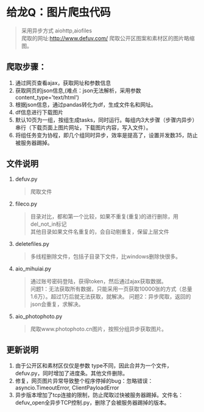 # 给龙Q：图片爬虫代码
> 采用异步方式 aiohttp,aiofiles   
> 爬取的网址:http://www.defuv.com/
> 爬取公开区图案和素材区的图片略缩图。
## 爬取步骤：  
1. 通过网页查看ajax，获取网址和参数信息 
2. 获取网页的json信息,(难点：json无法解析，采用参数content_type='text/html')
3. 根据json信息，通过pandas转化为df，生成文件名和网址。
4. df信息进行下载图片
5. 默认10页为一组，按组生成tasks，同时运行。每组内3大步骤（步骤内异步）串行（下载页面上图片网址，下载图片内容，写入文件）。  
6. 将组任务变为协程，即几个组同时异步，效率是提高了，设置并发数35，防止被服务器踢掉。
## 文件说明  
1. defuv.py
   > 爬取文件
2. fileco.py
   > 目录对比，都和第一个比较，如果不重复(重复)的进行删除，用del_not_in标记  
   > 其他目录如果文件名重复的，会自动剔重复，保留上层文件
3. deletefiles.py
   > 多线程删除文件，包括子目录下文件，比windows删除快很多。
4. aio_mihuiai.py
   > 通过账号密码登陆，获得token，然后通过ajax获取数据。  
   > 问题1：无法获取所有数据，只能采用一页获取10000张的方式（总量1.6万）。超过1万后就无法获取，就解决。
   > 问题2：异步爬取，返回的json会重复，求解决。
5. aio_photophoto.py
   > 爬取www.photophoto.cn图片，按照分组异步获取图片。
## 更新说明
1. 由于公开区和素材区仅仅是参数 type不同，因此合并为一个文件，defuv.py，同时增加了进度条。其他文件删除。
2. 修复，网页图片异常导致整个程序停掉的bug：忽略错误：asyncio.TimeoutError, ClientPayloadError
3. 异步版本增加了tcp连接的限制，防止爬取过快被服务器踢掉。文件名：defuv_open全异步TCP控制.py，删除了会被服务器踢掉的版本。


